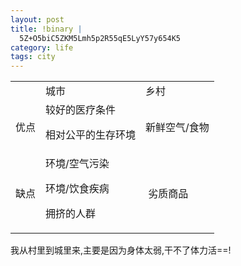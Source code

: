 ```yaml
--- 
layout: post
title: !binary |
  5Z+O5biC5ZKM5Lmh5p2R55qE5LyY57y654K5
category: life
tags: city
---
```


<table>
<tr>
<td></td>
<td class="center">城市</td>
<td class="center">乡村</td>
</tr>
<tr>
<td class="center">优点</td>
<td>较好的医疗条件

相对公平的生存环境</td>
<td>新鲜空气/食物</td>
</tr>
<tr>
<td class="center">缺点</td>
<td>环境/空气污染

环境/饮食疾病

拥挤的人群</td>
<td> 劣质商品</td>
</tr>
</table>

我从村里到城里来,主要是因为身体太弱,干不了体力活==!
